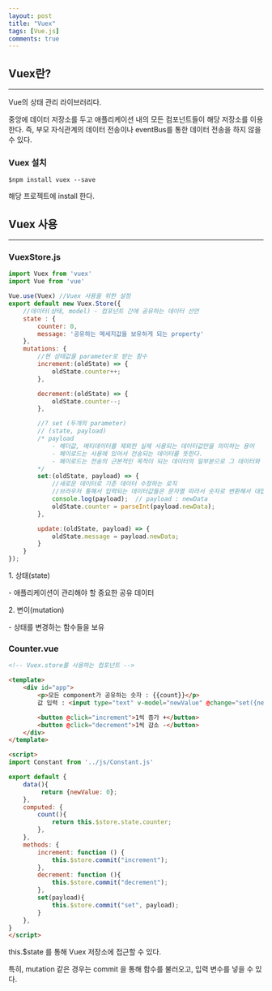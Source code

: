 ```yaml
---
layout: post
title: "Vuex"
tags: [Vue.js]
comments: true
---
```


## Vuex란?

---

Vue의 상태 관리 라이브러리다.

중앙에 데이터 저장소를 두고 애플리케이션 내의 모든 컴포넌트들이 해당 저장소를 이용한다. 즉, 부모 자식관계의 데이터 전송이나 eventBus를 통한 데이터 전송을 하지 않을 수 있다.

### Vuex 설치

```
$npm install vuex --save
```

해당 프로젝트에 install 한다.

## Vuex 사용

---

### VuexStore.js

```jsx
import Vuex from 'vuex'
import Vue from 'vue'

Vue.use(Vuex) //Vuex 사용을 위한 설정
export default new Vuex.Store({
    //데이터(상태, model) - 컴포넌트 간에 공유하는 데이터 선언
    state : {
        counter: 0,
        message: '공유하는 메세지값을 보유하게 되는 property'
    },
    mutations: {
        //현 상태값을 parameter로 받는 함수
        increment:(oldState) => {
            oldState.counter++;
        },

        decrement:(oldState) => {
            oldState.counter--;
        },

        //? set (두개의 parameter)
        // (state, payload)
        /* payload
            - 헤더값, 메티데이터를 제외한 실제 사용되는 데이터값만을 의미하는 용어
            - 페이로드는 사용에 있어서 전송되는 데이터를 뜻한다. 
            - 페이로드는 전송의 근본적인 목적이 되는 데이터의 일부분으로 그 데이터와 함께 전송되는 헤더와 메타데이터와 같은 데이터는 제외
        */
        set:(oldState, payload) => {
            //새로운 데이터로 기존 데이터 수정하는 로직
            //브라우저 통해서 입력되는 데이터값들은 문자열 따라서 숫자로 변환해서 대입
            console.log(payload);  // payload : newData
            oldState.counter = parseInt(payload.newData);
        },

        update:(oldState, payload) => {
            oldState.message = payload.newData;
        }
    }
});
```

1. 상태(state)

- 애플리케이션이 관리해야 할 중요한 공유 데이터

2. 변이(mutation)

- 상태를 변경하는 함수들을 보유

### Counter.vue

```html
<!-- Vuex.store를 사용하는 컴포넌트 -->

<template>
    <div id="app">
        <p>모든 component가 공유하는 숫자 : {{count}}</p>
        값 입력 : <input type="text" v-model="newValue" @change="set({newData:newValue})"> <br>

        <button @click="increment">1씩 증가 +</button>
        <button @click="decrement">1씩 감소 -</button>
    </div>
</template>

<script>
import Constant from '../js/Constant.js'

export default {
    data(){
         return {newValue: 0};  
    },
    computed: {
        count(){
            return this.$store.state.counter;
        },
    },
    methods: {
        increment: function () {
            this.$store.commit("increment");
        },
        decrement: function (){
            this.$store.commit("decrement");
        },
        set(payload){
            this.$store.commit("set", payload);
        }
    },
}
</script>
```

this.$state 를 통해 Vuex 저장소에 접근할 수 있다.

특히, mutation 같은 경우는 commit 을 통해 함수를 불러오고, 입력 변수를 넣을 수 있다.
